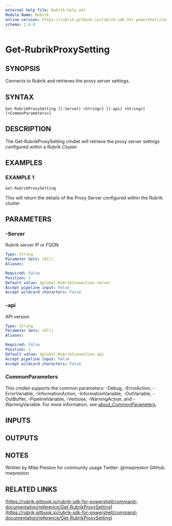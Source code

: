 ```yaml
---
external help file: Rubrik-help.xml
Module Name: Rubrik
online version: https://rubrik.gitbook.io/rubrik-sdk-for-powershell/command-documentation/reference/Get-RubrikProxySetting
schema: 2.0.0
---
```


# Get-RubrikProxySetting

## SYNOPSIS
Connects to Rubrik and retrieves the proxy server settings.

## SYNTAX

```
Get-RubrikProxySetting [[-Server] <String>] [[-api] <String>] [<CommonParameters>]
```

## DESCRIPTION
The Get-RubrikProxySetting cmdlet will retrieve the proxy server settings configured within a Rubrik Cluster

## EXAMPLES

### EXAMPLE 1
```
Get-RubrikProxySetting
```

This will return the details of the Proxy Server configured within the Rubrik cluster

## PARAMETERS

### -Server
Rubrik server IP or FQDN

```yaml
Type: String
Parameter Sets: (All)
Aliases:

Required: False
Position: 1
Default value: $global:RubrikConnection.server
Accept pipeline input: False
Accept wildcard characters: False
```

### -api
API version

```yaml
Type: String
Parameter Sets: (All)
Aliases:

Required: False
Position: 2
Default value: $global:RubrikConnection.api
Accept pipeline input: False
Accept wildcard characters: False
```

### CommonParameters
This cmdlet supports the common parameters: -Debug, -ErrorAction, -ErrorVariable, -InformationAction, -InformationVariable, -OutVariable, -OutBuffer, -PipelineVariable, -Verbose, -WarningAction, and -WarningVariable. For more information, see [about_CommonParameters](http://go.microsoft.com/fwlink/?LinkID=113216).

## INPUTS

## OUTPUTS

## NOTES
Written by Mike Preston for community usage
Twitter: @mwpreston
GitHub: mwpreston

## RELATED LINKS

[https://rubrik.gitbook.io/rubrik-sdk-for-powershell/command-documentation/reference/Get-RubrikProxySetting](https://rubrik.gitbook.io/rubrik-sdk-for-powershell/command-documentation/reference/Get-RubrikProxySetting)

